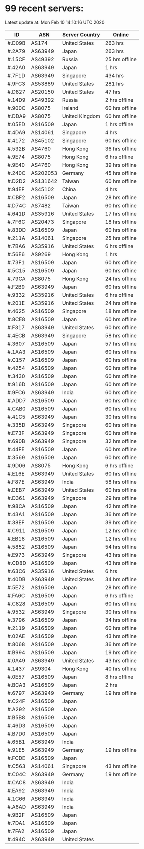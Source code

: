 # 99 recent servers:

Latest update at: Mon Feb 10 14:10:16 UTC 2020

| ID | ASN | Server Country | Online |
| -- | --- | -------------- | ------ |
| #.D09B | AS174 | United States | 263 hrs |
| #.2A79 | AS63949 | Japan | 263 hrs |
| #.15CF | AS49392 | Russia | 25 hrs offline |
| #.42A0 | AS63949 | Japan | 1 hrs |
| #.7F1D | AS63949 | Singapore | 434 hrs |
| #.9FC3 | AS53889 | United States | 281 hrs |
| #.D827 | AS20150 | United States | 47 hrs |
| #.14D9 | AS49392 | Russia | 2 hrs offline |
| #.900C | AS8075 | Ireland | 60 hrs offline |
| #.DDA9 | AS8075 | United Kingdom | 60 hrs offline |
| #.05ED | AS16509 | Japan | 1 hrs offline |
| #.4DA9 | AS14061 | Singapore | 4 hrs |
| #.4172 | AS45102 | Singapore | 60 hrs offline |
| #.532B | AS4760 | Hong Kong | 36 hrs offline |
| #.9E74 | AS8075 | Hong Kong | 6 hrs offline |
| #.9E40 | AS4760 | Hong Kong | 39 hrs offline |
| #.240C | AS202053 | Germany | 45 hrs offline |
| #.D2D2 | AS131642 | Taiwan | 60 hrs offline |
| #.94EF | AS45102 | China | 4 hrs |
| #.CBF2 | AS16509 | Japan | 28 hrs offline |
| #.D74C | AS7482 | Taiwan | 60 hrs offline |
| #.641D | AS35916 | United States | 17 hrs offline |
| #.7F6C | AS20473 | Singapore | 18 hrs offline |
| #.83DD | AS16509 | Japan | 60 hrs offline |
| #.211A | AS14061 | Singapore | 25 hrs offline |
| #.7BA6 | AS35916 | United States | 6 hrs offline |
| #.56E6 | AS9269 | Hong Kong | 1 hrs |
| #.73F1 | AS16509 | Japan | 60 hrs offline |
| #.5C15 | AS16509 | Japan | 60 hrs offline |
| #.79CA | AS8075 | Hong Kong | 24 hrs offline |
| #.F2B9 | AS63949 | Japan | 60 hrs offline |
| #.9332 | AS35916 | United States | 6 hrs offline |
| #.201E | AS35916 | United States | 24 hrs offline |
| #.4625 | AS16509 | Singapore | 18 hrs offline |
| #.8CE8 | AS16509 | Japan | 60 hrs offline |
| #.F317 | AS63949 | United States | 60 hrs offline |
| #.4ECB | AS63949 | Singapore | 58 hrs offline |
| #.3607 | AS16509 | Japan | 57 hrs offline |
| #.1AA3 | AS16509 | Japan | 60 hrs offline |
| #.C157 | AS16509 | Japan | 60 hrs offline |
| #.4254 | AS16509 | Japan | 60 hrs offline |
| #.3430 | AS16509 | Japan | 60 hrs offline |
| #.916D | AS16509 | Japan | 60 hrs offline |
| #.9FC6 | AS63949 | India | 60 hrs offline |
| #.ADD7 | AS16509 | Japan | 60 hrs offline |
| #.CAB0 | AS16509 | Japan | 60 hrs offline |
| #.41C5 | AS63949 | Japan | 30 hrs offline |
| #.335D | AS63949 | Singapore | 60 hrs offline |
| #.E73F | AS63949 | Singapore | 60 hrs offline |
| #.690B | AS63949 | Singapore | 32 hrs offline |
| #.44FE | AS16509 | Japan | 60 hrs offline |
| #.3569 | AS16509 | Japan | 60 hrs offline |
| #.9D06 | AS8075 | Hong Kong | 6 hrs offline |
| #.E16E | AS63949 | United States | 60 hrs offline |
| #.F87E | AS63949 | India | 58 hrs offline |
| #.DEB7 | AS63949 | United States | 60 hrs offline |
| #.D361 | AS63949 | Singapore | 29 hrs offline |
| #.98CA | AS16509 | Japan | 42 hrs offline |
| #.43A1 | AS16509 | Japan | 36 hrs offline |
| #.38EF | AS16509 | Japan | 39 hrs offline |
| #.C911 | AS16509 | Japan | 12 hrs offline |
| #.EB18 | AS16509 | Japan | 12 hrs offline |
| #.5852 | AS16509 | Japan | 54 hrs offline |
| #.E973 | AS63949 | Singapore | 43 hrs offline |
| #.CD8D | AS16509 | Japan | 43 hrs offline |
| #.63C6 | AS35916 | United States | 6 hrs |
| #.40DB | AS63949 | United States | 34 hrs offline |
| #.5E72 | AS16509 | Japan | 28 hrs offline |
| #.FA6C | AS16509 | Japan | 6 hrs offline |
| #.C828 | AS16509 | Japan | 60 hrs offline |
| #.9532 | AS63949 | Singapore | 30 hrs offline |
| #.3796 | AS16509 | Japan | 34 hrs offline |
| #.2119 | AS16509 | Japan | 60 hrs offline |
| #.02AE | AS16509 | Japan | 43 hrs offline |
| #.8068 | AS16509 | Japan | 36 hrs offline |
| #.B994 | AS16509 | Japan | 19 hrs offline |
| #.0A49 | AS63949 | United States | 43 hrs offline |
| #.1437 | AS9304 | Hong Kong | 40 hrs offline |
| #.0E57 | AS16509 | Japan | 8 hrs offline |
| #.BCA3 | AS16509 | Japan | 2 hrs |
| #.6797 | AS63949 | Germany | 19 hrs offline |
| #.C24F | AS16509 | Japan | |
| #.A292 | AS16509 | Japan | |
| #.B5B8 | AS16509 | Japan | |
| #.46D3 | AS16509 | Japan | |
| #.B7D0 | AS16509 | Japan | |
| #.65B1 | AS63949 | India | |
| #.91E5 | AS63949 | Germany | 19 hrs offline |
| #.FCDE | AS16509 | Japan | |
| #.C563 | AS14061 | Singapore | 43 hrs offline |
| #.C04C | AS63949 | Germany | 19 hrs offline |
| #.CAC8 | AS63949 | India | |
| #.EA92 | AS63949 | India | |
| #.1C66 | AS63949 | India | |
| #.A6AD | AS63949 | India | |
| #.9B2F | AS16509 | Japan | |
| #.7DA1 | AS16509 | Japan | |
| #.7FA2 | AS16509 | Japan | |
| #.494C | AS63949 | United States | |

